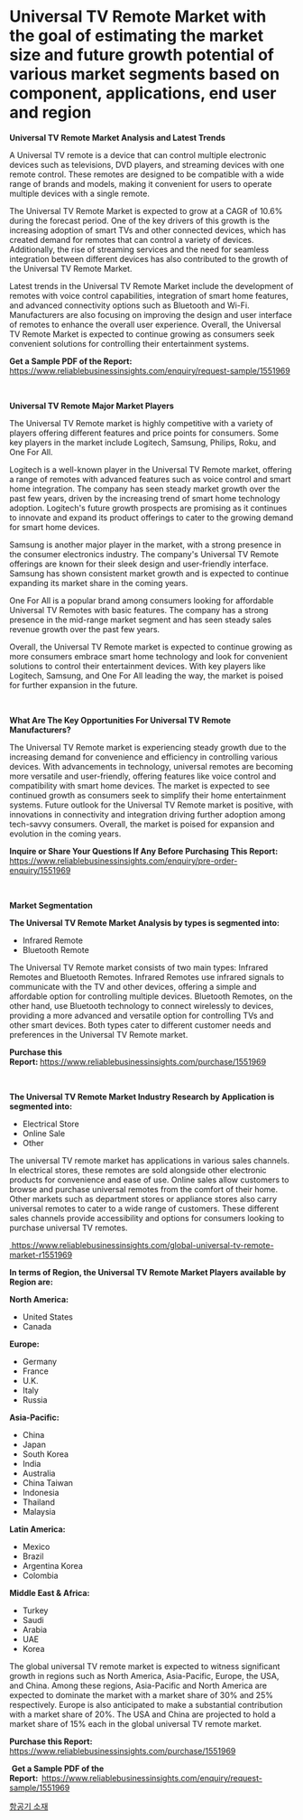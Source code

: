 <p><h1>Universal TV Remote Market with the goal of estimating the market size and future growth potential of various market segments based on component, applications, end user and region</h1></p><p><strong>Universal TV Remote Market Analysis and Latest Trends</strong></p>
<p><p>A Universal TV remote is a device that can control multiple electronic devices such as televisions, DVD players, and streaming devices with one remote control. These remotes are designed to be compatible with a wide range of brands and models, making it convenient for users to operate multiple devices with a single remote.</p><p>The Universal TV Remote Market is expected to grow at a CAGR of 10.6% during the forecast period. One of the key drivers of this growth is the increasing adoption of smart TVs and other connected devices, which has created demand for remotes that can control a variety of devices. Additionally, the rise of streaming services and the need for seamless integration between different devices has also contributed to the growth of the Universal TV Remote Market.</p><p>Latest trends in the Universal TV Remote Market include the development of remotes with voice control capabilities, integration of smart home features, and advanced connectivity options such as Bluetooth and Wi-Fi. Manufacturers are also focusing on improving the design and user interface of remotes to enhance the overall user experience. Overall, the Universal TV Remote Market is expected to continue growing as consumers seek convenient solutions for controlling their entertainment systems.</p></p>
<p><strong>Get a Sample PDF of the Report:&nbsp;</strong> <a href="https://www.reliablebusinessinsights.com/enquiry/request-sample/1551969">https://www.reliablebusinessinsights.com/enquiry/request-sample/1551969</a></p>
<p>&nbsp;</p>
<p><strong>Universal TV Remote Major Market Players</strong></p>
<p><p>The Universal TV Remote market is highly competitive with a variety of players offering different features and price points for consumers. Some key players in the market include Logitech, Samsung, Philips, Roku, and One For All.</p><p>Logitech is a well-known player in the Universal TV Remote market, offering a range of remotes with advanced features such as voice control and smart home integration. The company has seen steady market growth over the past few years, driven by the increasing trend of smart home technology adoption. Logitech's future growth prospects are promising as it continues to innovate and expand its product offerings to cater to the growing demand for smart home devices.</p><p>Samsung is another major player in the market, with a strong presence in the consumer electronics industry. The company's Universal TV Remote offerings are known for their sleek design and user-friendly interface. Samsung has shown consistent market growth and is expected to continue expanding its market share in the coming years.</p><p>One For All is a popular brand among consumers looking for affordable Universal TV Remotes with basic features. The company has a strong presence in the mid-range market segment and has seen steady sales revenue growth over the past few years.</p><p>Overall, the Universal TV Remote market is expected to continue growing as more consumers embrace smart home technology and look for convenient solutions to control their entertainment devices. With key players like Logitech, Samsung, and One For All leading the way, the market is poised for further expansion in the future.</p></p>
<p>&nbsp;</p>
<p><strong>What Are The Key Opportunities For Universal TV Remote Manufacturers?</strong></p>
<p><p>The Universal TV Remote market is experiencing steady growth due to the increasing demand for convenience and efficiency in controlling various devices. With advancements in technology, universal remotes are becoming more versatile and user-friendly, offering features like voice control and compatibility with smart home devices. The market is expected to see continued growth as consumers seek to simplify their home entertainment systems. Future outlook for the Universal TV Remote market is positive, with innovations in connectivity and integration driving further adoption among tech-savvy consumers. Overall, the market is poised for expansion and evolution in the coming years.</p></p>
<p><strong>Inquire or Share Your Questions If Any Before Purchasing This Report:</strong> <a href="https://www.reliablebusinessinsights.com/enquiry/pre-order-enquiry/1551969">https://www.reliablebusinessinsights.com/enquiry/pre-order-enquiry/1551969</a></p>
<p>&nbsp;</p>
<p><strong>Market Segmentation</strong></p>
<p><strong>The Universal TV Remote Market Analysis by types is segmented into:</strong></p>
<p><ul><li>Infrared Remote</li><li>Bluetooth Remote</li></ul></p>
<p><p>The Universal TV Remote market consists of two main types: Infrared Remotes and Bluetooth Remotes. Infrared Remotes use infrared signals to communicate with the TV and other devices, offering a simple and affordable option for controlling multiple devices. Bluetooth Remotes, on the other hand, use Bluetooth technology to connect wirelessly to devices, providing a more advanced and versatile option for controlling TVs and other smart devices. Both types cater to different customer needs and preferences in the Universal TV Remote market.</p></p>
<p><strong>Purchase this Report:&nbsp;</strong><a href="https://www.reliablebusinessinsights.com/purchase/1551969">https://www.reliablebusinessinsights.com/purchase/1551969</a></p>
<p>&nbsp;</p>
<p><strong>The Universal TV Remote Market Industry Research by Application is segmented into:</strong></p>
<p><ul><li>Electrical Store</li><li>Online Sale</li><li>Other</li></ul></p>
<p><p>The universal TV remote market has applications in various sales channels. In electrical stores, these remotes are sold alongside other electronic products for convenience and ease of use. Online sales allow customers to browse and purchase universal remotes from the comfort of their home. Other markets such as department stores or appliance stores also carry universal remotes to cater to a wide range of customers. These different sales channels provide accessibility and options for consumers looking to purchase universal TV remotes.</p></p>
<p><a href="https://www.reliablebusinessinsights.com/global-universal-tv-remote-market-r1551969">&nbsp;https://www.reliablebusinessinsights.com/global-universal-tv-remote-market-r1551969</a></p>
<p><strong>In terms of Region, the Universal TV Remote Market Players available by Region are:</strong></p>
<p>
    <p> <strong> North America: </strong>
        <ul>
            <li>United States</li>
            <li>Canada</li>
        </ul>
        </p> 
    <p> <strong> Europe: </strong>
        <ul>
            <li>Germany</li>
            <li>France</li>
            <li>U.K.</li>
            <li>Italy</li>
            <li>Russia</li>
        </ul>
        </p> 
    <p> <strong> Asia-Pacific: </strong>
        <ul>
            <li>China</li>
            <li>Japan</li>
            <li>South Korea</li>
            <li>India</li>
            <li>Australia</li>
            <li>China Taiwan</li>
            <li>Indonesia</li>
            <li>Thailand</li>
            <li>Malaysia</li>
        </ul>
        </p> 
    <p> <strong> Latin America: </strong>
        <ul>
            <li>Mexico</li>
            <li>Brazil</li>
            <li>Argentina Korea</li>
            <li>Colombia</li>
        </ul>
        </p> 
    <p> <strong> Middle East & Africa: </strong>
        <ul>
            <li>Turkey</li>
            <li>Saudi</li>
            <li>Arabia</li>
            <li>UAE</li>
            <li>Korea</li>
        </ul>
    </p>
    </p>
<p><p>The global universal TV remote market is expected to witness significant growth in regions such as North America, Asia-Pacific, Europe, the USA, and China. Among these regions, Asia-Pacific and North America are expected to dominate the market with a market share of 30% and 25% respectively. Europe is also anticipated to make a substantial contribution with a market share of 20%. The USA and China are projected to hold a market share of 15% each in the global universal TV remote market.</p></p>
<p><strong>Purchase this Report: </strong><a href="https://www.reliablebusinessinsights.com/purchase/1551969">https://www.reliablebusinessinsights.com/purchase/1551969</a></p>
<p>&nbsp;<strong>Get a Sample PDF of the Report:&nbsp;&nbsp;</strong><a href="https://www.reliablebusinessinsights.com/enquiry/request-sample/1551969">https://www.reliablebusinessinsights.com/enquiry/request-sample/1551969</a></p>
<p><strong></strong></p>
<p><p><a href="https://medium.com/@achimcoteanu1/%EB%B9%84%ED%96%89%EA%B8%B0-%EC%9E%90%EC%9E%AC-%EC%8B%9C%EC%9E%A5-%EA%B7%9C%EB%AA%A8-%EC%A0%90%EC%9C%A0%EC%9C%A8-%EB%B0%8F-%EB%8F%99%ED%96%A5-%EB%B6%84%EC%84%9D-%EB%B3%B4%EA%B3%A0%EC%84%9C-%EC%A0%9C%ED%92%88-%EC%95%8C%EB%A3%A8%EB%AF%B8%EB%8A%84-%ED%95%A9%EA%B8%88-%EA%B0%95%EC%B2%A0-%ED%95%A9%EA%B8%88-%ED%8B%B0%ED%83%80%EB%8A%84-%ED%95%A9%EA%B8%88-%EC%8A%88%ED%8D%BC-%ED%95%A9%EA%B8%88-%EB%B3%B5%ED%95%A9%EC%86%8C%EC%9E%AC-%EB%B0%8F-%EC%84%B8%EA%B7%B8%EB%A8%BC%ED%8A%B8-%EC%98%88%EC%B8%A1-2024-2031-0d45358ef3c0">항공기 소재</a></p></p>